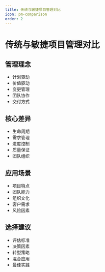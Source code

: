 ```yaml
---
title: 传统与敏捷项目管理对比
icon: pm-comparison
order: 2
---
```


# 传统与敏捷项目管理对比

## 管理理念
- 计划驱动
- 价值驱动
- 变更管理
- 团队协作
- 交付方式

## 核心差异
- 生命周期
- 需求管理
- 进度控制
- 质量保证
- 团队组织

## 应用场景
- 项目特点
- 团队能力
- 组织文化
- 客户需求
- 风险因素

## 选择建议
- 评估标准
- 决策因素
- 转型策略
- 混合应用
- 最佳实践
